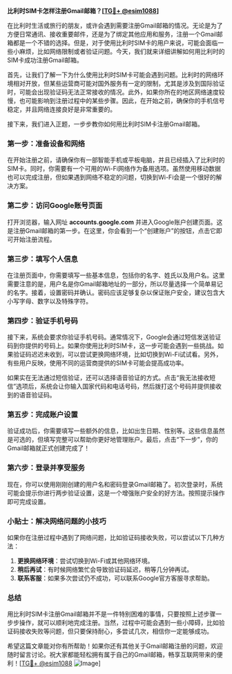 **比利时SIM卡怎样注册Gmail邮箱？[[TG💪+ @esim1088](https://t.me/s/esim1088)]**

在比利时生活或旅行的朋友，或许会遇到需要注册Gmail邮箱的情况。无论是为了方便日常通讯、接收重要邮件，还是为了绑定其他应用和服务，注册一个Gmail邮箱都是一个不错的选择。但是，对于使用比利时SIM卡的用户来说，可能会面临一些小麻烦，比如网络限制或者验证问题。今天，我们就来详细讲解如何用比利时的SIM卡成功注册Gmail邮箱。

首先，让我们了解一下为什么使用比利时SIM卡可能会遇到问题。比利时的网络环境相对开放，但某些运营商可能对国外服务有一定的限制，尤其是涉及到国际验证时，可能会出现验证码无法正常接收的情况。此外，如果你所在的地区网络速度较慢，也可能影响到注册过程中的某些步骤。因此，在开始之前，确保你的手机信号稳定，并且网络连接良好是非常重要的。

接下来，我们进入正题，一步步教你如何用比利时SIM卡注册Gmail邮箱。

### 第一步：准备设备和网络

在开始注册之前，请确保你有一部智能手机或平板电脑，并且已经插入了比利时的SIM卡。同时，你需要有一个可用的Wi-Fi网络作为备用选项。虽然使用移动数据也可以完成注册，但如果遇到网络不稳定的问题，切换到Wi-Fi会是一个很好的解决方案。

### 第二步：访问Google账号页面

打开浏览器，输入网址 **accounts.google.com** 并进入Google账户创建页面。这是注册Gmail邮箱的第一步。在这里，你会看到一个“创建账户”的按钮，点击它即可开始注册流程。

### 第三步：填写个人信息

在注册页面中，你需要填写一些基本信息，包括你的名字、姓氏以及用户名。这里需要注意的是，用户名是你Gmail邮箱地址的一部分，所以尽量选择一个简单易记的名字。接着，设置密码并确认。密码应该足够复杂以保证账户安全，建议包含大小写字母、数字以及特殊字符。

### 第四步：验证手机号码

接下来，系统会要求你验证手机号码。通常情况下，Google会通过短信发送验证码到你提供的号码上。如果你使用比利时SIM卡，这一步可能会遇到一些挑战。如果验证码迟迟未收到，可以尝试更换网络环境，比如切换到Wi-Fi试试看。另外，有些用户反映，使用不同的运营商提供的SIM卡可能会提高成功率。

如果实在无法通过短信验证，还可以选择语音验证的方式。点击“我无法接收短信”选项后，系统会让你输入国家代码和电话号码，然后拨打这个号码并提供接收到的语音验证码。

### 第五步：完成账户设置

验证成功后，你需要填写一些额外的信息，比如出生日期、性别等。这些信息虽然是可选的，但填写完整可以帮助你更好地管理账户。最后，点击“下一步”，你的Gmail邮箱就正式创建完成了！

### 第六步：登录并享受服务

现在，你可以使用刚刚创建的用户名和密码登录Gmail邮箱了。初次登录时，系统可能会提示你进行两步验证设置，这是一个增强账户安全的好方法。按照提示操作即可完成设置。

### 小贴士：解决网络问题的小技巧

如果你在注册过程中遇到了网络问题，比如验证码接收失败，可以尝试以下几种方法：

1. **更换网络环境**：尝试切换到Wi-Fi或其他网络环境。
2. **稍后再试**：有时候网络繁忙会导致验证码延迟，稍等几分钟再试。
3. **联系客服**：如果多次尝试仍不成功，可以联系Google官方客服寻求帮助。

### 总结

用比利时SIM卡注册Gmail邮箱并不是一件特别困难的事情，只要按照上述步骤一步步操作，就可以顺利地完成注册。当然，过程中可能会遇到一些小障碍，比如验证码接收失败等问题，但只要保持耐心，多尝试几次，相信你一定能够成功。

希望这篇文章能对你有所帮助！如果你还有其他关于Gmail邮箱注册的问题，欢迎随时留言讨论。祝大家都能轻松拥有属于自己的Gmail邮箱，畅享互联网带来的便利！[[TG💪+ @esim1088](https://t.me/s/esim1088) ![Image](https://i.postimg.cc/4NQfJmqS/Snipaste-2025-05-13-00-14-12.png)]